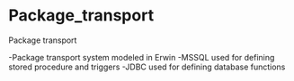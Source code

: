 # Package_transport
Package transport


-Package transport system modeled in Erwin
-MSSQL used for defining stored procedure and triggers
-JDBC used for defining database functions
